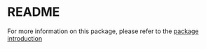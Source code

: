 # README #

For more information on this package, please refer to the [package introduction](http://eduardocontijoch.com/Projects/FaithLabTools/introduction.html)
